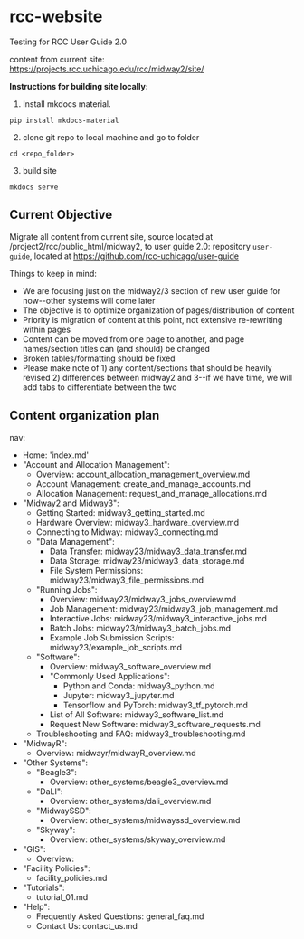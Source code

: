 # rcc-website
Testing for RCC User Guide 2.0

content from current site: https://projects.rcc.uchicago.edu/rcc/midway2/site/   

**Instructions for building site locally:**

1. Install mkdocs material.
```
pip install mkdocs-material 
```
2. clone git repo to local machine and go to folder 
``` 
cd <repo_folder>
```
3. build site
```
mkdocs serve
```

## Current Objective

Migrate all content from current site, source located at /project2/rcc/public_html/midway2, to user guide 2.0: repository `user-guide`, located at https://github.com/rcc-uchicago/user-guide

Things to keep in mind:
- We are focusing just on the midway2/3 section of new user guide for now--other systems will come later
- The objective is to optimize organization of pages/distribution of content
- Priority is migration of content at this point, not extensive re-rewriting within pages
- Content can be moved from one page to another, and page names/section titles can (and should) be changed
- Broken tables/formatting should be fixed 
- Please make note of 1) any content/sections that should be heavily revised 2) differences between midway2 and 3--if we have time, we will add tabs to differentiate between the two



## Content organization plan

nav:
  - Home: 'index.md'
  - "Account and Allocation Management":
    - Overview: account_allocation_management_overview.md
    - Account Management: create_and_manage_accounts.md
    - Allocation Management: request_and_manage_allocations.md
  - "Midway2 and Midway3":
    - Getting Started: midway3_getting_started.md
    - Hardware Overview: midway3_hardware_overview.md
    - Connecting to Midway: midway3_connecting.md
    - "Data Management":
      - Data Transfer: midway23/midway3_data_transfer.md
      - Data Storage: midway23/midway3_data_storage.md
      - File System Permissions: midway23/midway3_file_permissions.md
    - "Running Jobs":
      - Overview: midway23/midway3_jobs_overview.md
      - Job Management: midway23/midway3_job_management.md
      - Interactive Jobs: midway23/midway3_interactive_jobs.md
      - Batch Jobs: midway23/midway3_batch_jobs.md
      - Example Job Submission Scripts: midway23/example_job_scripts.md
    - "Software":
      - Overview: midway3_software_overview.md
      - "Commonly Used Applications":
        - Python and Conda: midway3_python.md
        - Jupyter: midway3_jupyter.md
        - Tensorflow and PyTorch: midway3_tf_pytorch.md
      - List of All Software: midway3_software_list.md
      - Request New Software: midway3_software_requests.md
    - Troubleshooting and FAQ: midway3_troubleshooting.md
  - "MidwayR":
      - Overview: midwayr/midwayR_overview.md
  - "Other Systems":
    - "Beagle3":
      - Overview: other_systems/beagle3_overview.md
    - "DaLI":
      - Overview: other_systems/dali_overview.md
    - "MidwaySSD":
      - Overview: other_systems/midwayssd_overview.md
    - "Skyway":
      - Overview: other_systems/skyway_overview.md
   - "GIS":
      - Overview:  
  - "Facility Policies":
    - facility_policies.md
  - "Tutorials":
    - tutorial_01.md
  - "Help":
    - Frequently Asked Questions: general_faq.md
    - Contact Us: contact_us.md
